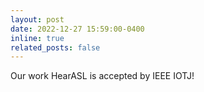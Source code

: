 ```yaml
---
layout: post
date: 2022-12-27 15:59:00-0400
inline: true
related_posts: false
---
```


Our work HearASL is accepted by IEEE IOTJ!
